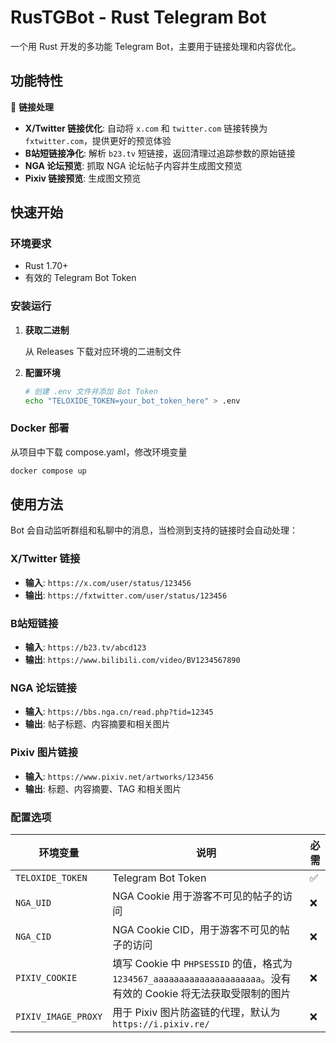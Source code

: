 # RusTGBot - Rust Telegram Bot

一个用 Rust 开发的多功能 Telegram Bot，主要用于链接处理和内容优化。

## 功能特性

🔗 **链接处理**

- **X/Twitter 链接优化**: 自动将 `x.com` 和 `twitter.com` 链接转换为 `fxtwitter.com`，提供更好的预览体验
- **B站短链接净化**: 解析 `b23.tv` 短链接，返回清理过追踪参数的原始链接
- **NGA 论坛预览**: 抓取 NGA 论坛帖子内容并生成图文预览
- **Pixiv 链接预览**: 生成图文预览

## 快速开始

### 环境要求

- Rust 1.70+
- 有效的 Telegram Bot Token

### 安装运行

1. **获取二进制**

    从 Releases 下载对应环境的二进制文件

2. **配置环境**

   ```bash
   # 创建 .env 文件并添加 Bot Token
   echo "TELOXIDE_TOKEN=your_bot_token_here" > .env
   ```

### Docker 部署

从项目中下载 compose.yaml，修改环境变量

```bash
docker compose up
```

## 使用方法

Bot 会自动监听群组和私聊中的消息，当检测到支持的链接时会自动处理：

### X/Twitter 链接

- **输入**: `https://x.com/user/status/123456`
- **输出**: `https://fxtwitter.com/user/status/123456`

### B站短链接

- **输入**: `https://b23.tv/abcd123`
- **输出**: `https://www.bilibili.com/video/BV1234567890`

### NGA 论坛链接

- **输入**: `https://bbs.nga.cn/read.php?tid=12345`
- **输出**: 帖子标题、内容摘要和相关图片

### Pixiv 图片链接

- **输入**: `https://www.pixiv.net/artworks/123456`
- **输出**: 标题、内容摘要、TAG 和相关图片

### 配置选项

| 环境变量 | 说明 | 必需 |
|---------|------|------|
| `TELOXIDE_TOKEN` | Telegram Bot Token | ✅ |
| `NGA_UID` | NGA Cookie 用于游客不可见的帖子的访问 | ❌ |
| `NGA_CID` | NGA Cookie CID，用于游客不可见的帖子的访问 | ❌ |
| `PIXIV_COOKIE` | 填写 Cookie 中 `PHPSESSID` 的值，格式为 `1234567_aaaaaaaaaaaaaaaaaaaaa`。没有有效的 Cookie 将无法获取受限制的图片 | ❌ |
| `PIXIV_IMAGE_PROXY` | 用于 Pixiv 图片防盗链的代理，默认为 `https://i.pixiv.re/` | ❌ |
